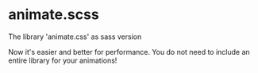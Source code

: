 # animate.scss

The library 'animate.css' as sass version

Now it's easier and better for performance.
You do not need to include an entire library for your animations!
